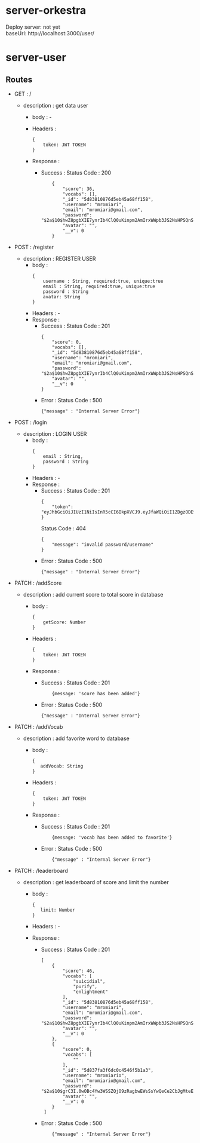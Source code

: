 # server-orkestra

Deploy server: not yet<br>
baseUrl: http://localhost:3000/user/

# server-user

Routes
---

  
- GET : /
    - description : get data user
        - body : -
        - Headers : 
            ```
            {
                token: JWT TOKEN
            }

            ```

        - Response :
            - Success :
                Status Code : 200
                ``` 
                    {
                        "score": 36,
                        "vocabs": [],
                        "_id": "5d83810876d5eb45a68ff158",
                        "username": "mromiari",
                        "email": "mromiari@gmail.com",
                        "password": "$2a$10$hwZ8pgbXIE7ynrIb4ClQ0uKinpm2AmIrxWWpb3JS2NsHPSQnSaju6",
                        "avatar": "",
                        "__v": 0
                    }
                ```
- POST : /register
    - description : REGISTER USER
        - body :
            ```
            {
                username : String, required:true, unique:true
                email : String, required:true, unique:true
                password : String
                avatar: String
            }
            ```
        - Headers : -
        - Response :
            - Success :
                Status Code : 201
                ``` 
                {
                    "score": 0,
                    "vocabs": [],
                    "_id": "5d83810876d5eb45a68ff158",
                    "username": "mromiari",
                    "email": "mromiari@gmail.com",
                    "password": "$2a$10$hwZ8pgbXIE7ynrIb4ClQ0uKinpm2AmIrxWWpb3JS2NsHPSQnSaju6",
                    "avatar": "",
                    "__v": 0
                }
                ```
            - Error :
                Status Code : 500
                ```
                {"message" : "Internal Server Error"}
                ```
- POST : /login
    - description : LOGIN USER
        - body :
            ```
            {
                email : String, 
                password : String
            }
            ```
        - Headers : -
        - Response :
            - Success :
                Status Code : 201
                ``` 
                {
                    "token": "eyJhbGciOiJIUzI1NiIsInR5cCI6IkpXVCJ9.eyJfaWQiOiI1ZDgzODEwODc2ZDVlYjQ1YTY4ZmYxNTgiLCJ1c2VybmFtZSI6Im1yb21pYXJpIiwiZW1haWwiOiJtcm9taWFyaUBnbWFpbC5jb20iLCJpYXQiOjE1Njg5MDAyNjl9.6AsPbdCFBEJgpyb9CtW6O_XZwNkxZmBrOiuzJtKNpNk"
                }
                ```
                Status Code : 404
                ``` 
                {
                    "message": "invalid password/username"
                }
                ```
            - Error :
                Status Code : 500
                ```
                {"message" : "Internal Server Error"}
                ```

- PATCH : /addScore
    - description : add current score to total score in database
        - body :
            ```
            {
                getScore: Number
            }
            ```
        - Headers : 
            ```
            {
                token: JWT TOKEN
            }

            ```

        - Response :
            - Success :
                Status Code : 201
                ``` 
                    {message: 'score has been added'}
                ```
            - Error :
                Status Code : 500
                ```
                {"message" : "Internal Server Error"}
                ```
- PATCH : /addVocab
    - description : add favorite word to database
        - body :
            ```
            {
               addVocab: String
            }
            ```
        - Headers : 
            ```
            {
                token: JWT TOKEN
            }

            ```

        - Response :
            - Success :
                Status Code : 201
                ``` 
                    {message: 'vocab has been added to favorite'}
                ```
            - Error :
                Status Code : 500

                ```
                    {"message" : "Internal Server Error"}

                ```

- PATCH : /leaderboard
    - description : get leaderboard of score and limit the number
        - body :
            ```
            {
               limit: Number
            }
            ```
        - Headers : -

        - Response :
            - Success :
                Status Code : 201
                ``` 
                [
                    {
                        "score": 46,
                        "vocabs": [
                            "suicidial",
                            "purify",
                            "enlightment"
                        ],
                        "_id": "5d83810876d5eb45a68ff158",
                        "username": "mromiari",
                        "email": "mromiari@gmail.com",
                        "password": "$2a$10$hwZ8pgbXIE7ynrIb4ClQ0uKinpm2AmIrxWWpb3JS2NsHPSQnSaju6",
                        "avatar": "",
                        "__v": 0
                    },
                    {
                        "score": 0,
                        "vocabs": [
                            ""
                        ],
                        "_id": "5d837fa3f6dc0c4546f5b1a3",
                        "username": "mromiario",
                        "email": "mromiario@gmail.com",
                        "password": "$2a$10$grC3I.0wOBc4Yw3WSSZQjO9zRagbwEWsSsYwQeCe2CbJgMteEpwPG",
                        "avatar": "",
                        "__v": 0
                    }
                 ]
                ```
            - Error :
                Status Code : 500

                ```
                    {"message" : "Internal Server Error"}

                ```